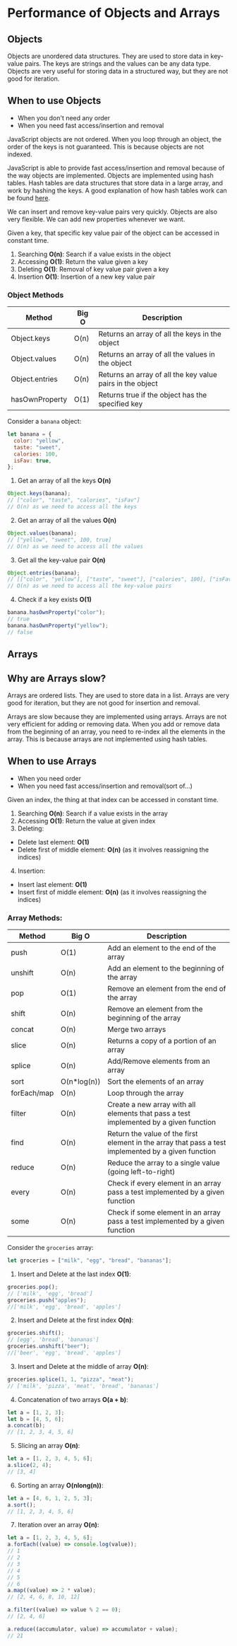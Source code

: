 # Performance of Objects and Arrays

## Objects

Objects are unordered data structures. They are used to store data in key-value pairs. The keys are strings and the values can be any data type. Objects are very useful for storing data in a structured way, but they are not good for iteration.

## When to use Objects

- When you don't need any order
- When you need fast access/insertion and removal

JavaScript objects are not ordered. When you loop through an object, the order of the keys is not guaranteed. This is because objects are not indexed.

JavaScript is able to provide fast access/insertion and removal because of the way objects are implemented. Objects are implemented using hash tables. Hash tables are data structures that store data in a large array, and work by hashing the keys. A good explanation of how hash tables work can be found [here](https://www.youtube.com/watch?v=shs0KM3wKv8).

We can insert and remove key-value pairs very quickly. Objects are also very flexible. We can add new properties whenever we want.

Given a key, that specific key value pair of the object can be accessed in constant time.

1. Searching **O(n)**: Search if a value exists in the object
2. Accessing **O(1)**: Return the value given a key
3. Deleting **O(1)**: Removal of key value pair given a key
4. Insertion **O(1)**: Insertion of a new key value pair

### Object Methods

| Method         | Big O | Description                                               |
| -------------- | ----- | --------------------------------------------------------- |
| Object.keys    | O(n)  | Returns an array of all the keys in the object            |
| Object.values  | O(n)  | Returns an array of all the values in the object          |
| Object.entries | O(n)  | Returns an array of all the key value pairs in the object |
| hasOwnProperty | O(1)  | Returns true if the object has the specified key          |

Consider a `banana` object:

```javascript
let banana = {
  color: "yellow",
  taste: "sweet",
  calories: 100,
  isFav: true,
};
```

1. Get an array of all the keys **O(n)**

```javascript
Object.keys(banana);
// ["color", "taste", "calories", "isFav"]
// O(n) as we need to access all the keys
```

2. Get an array of all the values **O(n)**

```javascript
Object.values(banana);
// ["yellow", "sweet", 100, true]
// O(n) as we need to access all the values
```

3. Get all the key-value pair **O(n)**

```javascript
Object.entries(banana);
// [["color", "yellow"], ["taste", "sweet"], ["calories", 100], ["isFav", true]]
// O(n) as we need to access all the key-value pairs
```

4. Check if a key exists **O(1)**

```javascript
banana.hasOwnProperty("color");
// true
banana.hasOwnProperty("yellow");
// false
```

## Arrays

## Why are Arrays slow?

Arrays are ordered lists. They are used to store data in a list. Arrays are very good for iteration, but they are not good for insertion and removal.

Arrays are slow because they are implemented using arrays. Arrays are not very efficient for adding or removing data. When you add or remove data from the beginning of an array, you need to re-index all the elements in the array. This is because arrays are not implemented using hash tables.

## When to use Arrays

- When you need order
- When you need fast access/insertion and removal(sort of...)

Given an index, the thing at that index can be accessed in constant time.

1. Searching **O(n)**: Search if a value exists in the array
2. Accessing **O(1)**: Return the value at given index
3. Deleting:

- Delete last element: **O(1)**
- Delete first of middle element: **O(n)** (as it involves reassigning the indices)

4. Insertion:

- Insert last element: **O(1)**
- Insert first of middle element: **O(n)** (as it involves reassigning the indices)

### Array Methods:

| Method      | Big O        | Description                                                                                         |
| ----------- | ------------ | --------------------------------------------------------------------------------------------------- |
| push        | O(1)         | Add an element to the end of the array                                                              |
| unshift     | O(n)         | Add an element to the beginning of the array                                                        |
| pop         | O(1)         | Remove an element from the end of the array                                                         |
| shift       | O(n)         | Remove an element from the beginning of the array                                                   |
| concat      | O(n)         | Merge two arrays                                                                                    |
| slice       | O(n)         | Returns a copy of a portion of an array                                                             |
| splice      | O(n)         | Add/Remove elements from an array                                                                   |
| sort        | O(n\*log(n)) | Sort the elements of an array                                                                       |
| forEach/map | O(n)         | Loop through the array                                                                              |
| filter      | O(n)         | Create a new array with all elements that pass a test implemented by a given function               |
| find        | O(n)         | Return the value of the first element in the array that pass a test implemented by a given function |
| reduce      | O(n)         | Reduce the array to a single value (going left-to-right)                                            |
| every       | O(n)         | Check if every element in an array pass a test implemented by a given function                      |
| some        | O(n)         | Check if some element in an array pass a test implemented by a given function                       |

Consider the `groceries` array:

```javascript
let groceries = ["milk", "egg", "bread", "bananas"];
```

1. Insert and Delete at the last index **O(1)**:

```javascript
groceries.pop();
// ['milk', 'egg', 'bread']
groceries.push("apples");
//['milk', 'egg', 'bread', 'apples']
```

2. Insert and Delete at the first index **O(n)**:

```javascript
groceries.shift();
// [egg', 'bread', 'bananas']
groceries.unshift("beer");
//['beer', 'egg', 'bread', 'apples']
```

3. Insert and Delete at the middle of array **O(n)**:

```javascript
groceries.splice(1, 1, "pizza", "meat");
// ['milk', 'pizza', 'meat', 'bread', 'bananas']
```

4. Concatenation of two arrays **O(a + b)**:

```javascript
let a = [1, 2, 3];
let b = [4, 5, 6];
a.concat(b);
// [1, 2, 3, 4, 5, 6]
```

5. Slicing an array **O(n)**:

```javascript
let a = [1, 2, 3, 4, 5, 6];
a.slice(2, 4);
// [3, 4]
```

6. Sorting an array **O(nlong(n))**:

```javascript
let a = [4, 6, 1, 2, 5, 3];
a.sort();
// [1, 2, 3, 4, 5, 6]
```

7. Iteration over an array **O(n)**:

```javascript
let a = [1, 2, 3, 4, 5, 6];
a.forEach((value) => console.log(value));
// 1
// 2
// 3
// 4
// 5
// 6
a.map((value) => 2 * value);
// [2, 4, 6, 8, 10, 12]

a.filter((value) => value % 2 == 0);
// [2, 4, 6]

a.reduce((accumulator, value) => accumulator + value);
// 21
```
